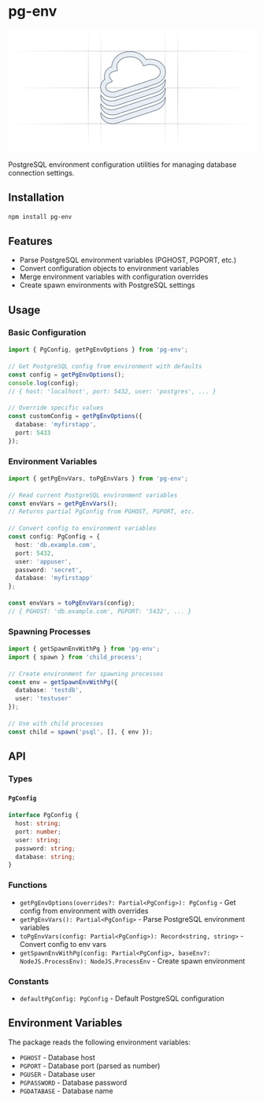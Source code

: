 # pg-env

<p align="center" width="100%">
  <img height="250" src="https://raw.githubusercontent.com/launchql/launchql/refs/heads/main/assets/outline-logo.svg" />
</p>

PostgreSQL environment configuration utilities for managing database connection settings.

## Installation

```bash
npm install pg-env
```

## Features

- Parse PostgreSQL environment variables (PGHOST, PGPORT, etc.)
- Convert configuration objects to environment variables
- Merge environment variables with configuration overrides
- Create spawn environments with PostgreSQL settings

## Usage

### Basic Configuration

```typescript
import { PgConfig, getPgEnvOptions } from 'pg-env';

// Get PostgreSQL config from environment with defaults
const config = getPgEnvOptions();
console.log(config);
// { host: 'localhost', port: 5432, user: 'postgres', ... }

// Override specific values
const customConfig = getPgEnvOptions({
  database: 'myfirstapp',
  port: 5433
});
```

### Environment Variables

```typescript
import { getPgEnvVars, toPgEnvVars } from 'pg-env';

// Read current PostgreSQL environment variables
const envVars = getPgEnvVars();
// Returns partial PgConfig from PGHOST, PGPORT, etc.

// Convert config to environment variables
const config: PgConfig = {
  host: 'db.example.com',
  port: 5432,
  user: 'appuser',
  password: 'secret',
  database: 'myfirstapp'
};

const envVars = toPgEnvVars(config);
// { PGHOST: 'db.example.com', PGPORT: '5432', ... }
```

### Spawning Processes

```typescript
import { getSpawnEnvWithPg } from 'pg-env';
import { spawn } from 'child_process';

// Create environment for spawning processes
const env = getSpawnEnvWithPg({
  database: 'testdb',
  user: 'testuser'
});

// Use with child processes
const child = spawn('psql', [], { env });
```

## API

### Types

#### `PgConfig`

```typescript
interface PgConfig {
  host: string;
  port: number;
  user: string;
  password: string;
  database: string;
}
```

### Functions

- `getPgEnvOptions(overrides?: Partial<PgConfig>): PgConfig` - Get config from environment with overrides
- `getPgEnvVars(): Partial<PgConfig>` - Parse PostgreSQL environment variables
- `toPgEnvVars(config: Partial<PgConfig>): Record<string, string>` - Convert config to env vars
- `getSpawnEnvWithPg(config: Partial<PgConfig>, baseEnv?: NodeJS.ProcessEnv): NodeJS.ProcessEnv` - Create spawn environment

### Constants

- `defaultPgConfig: PgConfig` - Default PostgreSQL configuration

## Environment Variables

The package reads the following environment variables:

- `PGHOST` - Database host
- `PGPORT` - Database port (parsed as number)
- `PGUSER` - Database user
- `PGPASSWORD` - Database password
- `PGDATABASE` - Database name

